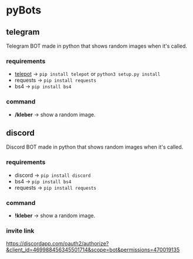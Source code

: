 # pyBots

## telegram

Telegram BOT made in python that shows random images when it's called.

### requirements
- [telepot](https://github.com/nickoala/telepot) → `pip install telepot` or `python3 setup.py install`
- requests → `pip install requests`
- bs4 → `pip install bs4`

### command
- **/kleber** → show a random image.

## discord

Discord BOT made in python that shows random images when it's called.

### requirements
- discord → `pip install discord`
- bs4 → `pip install bs4`
- requests → `pip install requests`

### command
- **!kleber** → show a random image.

### invite link 

https://discordapp.com/oauth2/authorize?&client_id=469988456345501714&scope=bot&permissions=470019135
